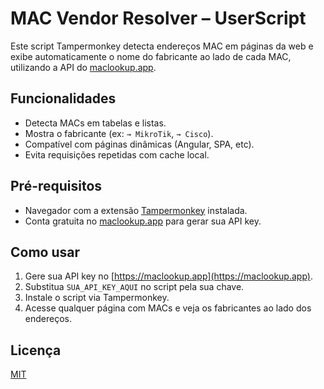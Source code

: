 # MAC Vendor Resolver – UserScript

Este script Tampermonkey detecta endereços MAC em páginas da web e exibe automaticamente o nome do fabricante ao lado de cada MAC, utilizando a API do [maclookup.app](https://maclookup.app).

## Funcionalidades

- Detecta MACs em tabelas e listas.
- Mostra o fabricante (ex: `→ MikroTik`, `→ Cisco`).
- Compatível com páginas dinâmicas (Angular, SPA, etc).
- Evita requisições repetidas com cache local.

## Pré-requisitos

- Navegador com a extensão [Tampermonkey](https://www.tampermonkey.net/) instalada.
- Conta gratuita no [maclookup.app](https://maclookup.app/) para gerar sua API key.

## Como usar

1. Gere sua API key no [https://maclookup.app](https://maclookup.app).
2. Substitua `SUA_API_KEY_AQUI` no script pela sua chave.
3. Instale o script via Tampermonkey.
4. Acesse qualquer página com MACs e veja os fabricantes ao lado dos endereços.

## Licença

[MIT](LICENSE)
